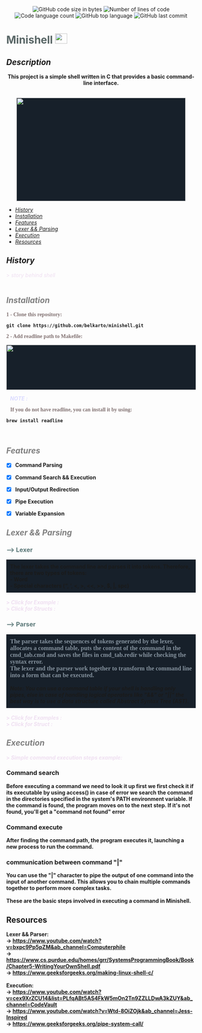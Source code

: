 <p align="center">
	<img alt="GitHub code size in bytes" src="https://img.shields.io/github/languages/code-size/belkarto/minishell?color=lightblue" />
	<img alt="Number of lines of code" src="https://img.shields.io/tokei/lines/github/belkarto/minishell?color=critical" />
	<img alt="Code language count" src="https://img.shields.io/github/languages/count/belkarto/minishell?color=yellow" />
	<img alt="GitHub top language" src="https://img.shields.io/github/languages/top/belkarto/minishell?color=blue" />
	<img alt="GitHub last commit" src="https://img.shields.io/github/last-commit/belkarto/minishell?color=green" />
</p>

# <span style="color: #596666;">**Minishell**</span> <img src="Resources/IMG/bash_icon.png" style="height: 27px; width:32px;"/>

## *Description*

<div align="center"><align="center" /> 
	
<b>This project is a simple shell written in C that provides a basic command-line interface. <br> <br></b>

<img src="Resources/GIF/Make.gif" style="height: 275px; width:450px;background-color: #17202A;">

</div>

<i>
<ul>
    <li> <a href="#history"> History</li> </a>
    <li> <a href="#installation"> Installation</li> </a>
    <li> <a href="#features"> Features</li> </a>
    <li> <a href="#lexer && parsing"> Lexer && Parsing</li> </a>
    <li> <a href="#execution"> Execution</li> </a>
    <li> <a href="#resources"> Resources</li> </a>
</ul>
</i>

	
	

  ## <span id="history">*History*</span>
<details>
<summary style="list-style-type: '>';color: #EFDFF1">
	<i>
		story behind shell
	</i>
</summary>
<div align="center"><align="center" />
    <img src="https://images.newscientist.com/wp-content/uploads/2016/02/emipit65.jpg?width=900">
</div>
<div align="center"><align="center" />
    <font face="Times New Roman" size="3"> <span style="color: #85929E ;"> In its earliest form, a terminal was a small machine consisting of a monitor and a keyboard that allowed people to communicate with a larger computer system. <br>
    The terminal continued to improve and eventually led to the creation of the Bash shell. Bash is now one of the most widely used shells on Unix-based operating systems and is the default shell on most Linux distributions. <br><br>
    <b>
    So how can we create a small version of if using C programming language ?
    </span> </font>
</div>
</details>
<br>

## <span style="color: Grey;" id="installation">*Installation*</span>

 <p style="font-family: Times New Roman ;color: #807070">1 - Clone this repository:</p>

 ```
 git clone https://github.com/belkarto/minishell.git
 ```
<p style="font-family: Times New Roman ;color: #807070">2 - Add readline path to Makefile:</p>
<div align="center"><align="center" /> 
	<img src="Resources/IMG/readline_path.png" style="height: 120px; width:700px;background-color: #17202A;">
</div>


 <b><i><p style="color: #DBDBFF" >&nbsp;&nbsp;&nbsp;NOTE :</p></b></i>
 
<p style="font-family: Times New Roman ;color: #807070">
 &nbsp;&nbsp;&nbsp;If you do not have readline, you can install it by using:
</p>

 ```
 brew install readline
 ```

<br> 

## <span style="color: Grey;" id="features">*Features*</span>

- [x] Command Parsing
- [x] Command Search && Execution
- [x] Input/Output Redirection
- [x] Pipe Execution
- [x] Variable Expansion


## <span style="color: Grey;" id="lexer && parsing">*Lexer && Parsing*</span>

### <span style="color: #5A7777;">**--> Lexer**</span>

<div style="border: #626567; background-color: #17202A; padding: 10px;">
    The lexer takes the command line and parses it into tokens. Therefore, there are two types of tokens: <br>
  	- Word <br>
    	- Special characters (“, ‘, <, >, <<, >>, $, |, spc) </span>
</div>

<br>
<details>
<summary style="list-style-type: '>';color: #EFDFF1">
    <i>
     Click for Example :
    </i>
  </summary>
    <center>
    <br>
  <img src="Resources/IMG/lexer.png" style="width:700px;background-color: #17202A;">
    </center>
</details>

<details>
    <summary style="list-style-type: '>';color: #EFDFF1">
    <i>
        Click for Structs :
    </i>
    </summary>
    <center>
    <br>
  <img src="Resources/IMG/structs.png" style="width:700px;background-color: #17202A;">
    </center>
</details>

### <span style="color: #5A7777;">**--> Parser**</span>

<div style="border: #626567; background-color: #17202A; padding: 10px;">
    <font face="Trebuchet MS" size="3"> <span style="color: #85929E ;">
    The parser takes the sequences of tokens generated by the lexer, allocates a command table, puts the content of the command in the cmd_tab.cmd and saves the files in cmd_tab.redir while checking the syntax error. <br>
    The lexer and the parser work together to transform the command line into a form that can be executed.</span> </font>
    <br> <br>
    <i> Note: You can use a command table if your shell is handling only pipes, else in case of handling logical operators like "&&" or "||" the best way is to use a data structure called Abstract Syntax Tree (AST). </i>
</div>

<br>

<details>
<summary style="list-style-type: '>';color: #EFDFF1">
    <i>
     Click for Examples :
    </i>
  </summary>
    <center>
    <br>
  <img src="Resources/IMG/cmd_tab.png" style="width:700px;background-color: #17202A;">
    </center>
</details>

<details>
<summary style="list-style-type: '>';color: #EFDFF1">
    <i>
     Click for Struct :
    </i>
  </summary>
    <center>
    <br>
  <img src="Resources/IMG/cmd_tab_struct.png" style="width:700px;background-color: #17202A;">
    </center>
</details>

## <span style="color: Grey;" id="execution">*Execution*</span>

<details>
    <summary style="list-style-type: '>';color: #EFDFF1">
    <i>
        Simple command execution steps example:
    </i>
    </summary>
    <center>
    <br>
 
	                  
```
	    						   +------------+	
							|--| Open all   |----|
	                                    		|  | heredocs   |    |
							|  +------------+    |
+-------------------+     +--------------------------+	|		     |     +-------------------------+   +---------------------+  
|    Take cmd_tab   |-----|  Check for redirections  |--|		     |-----| Change stdin and stdout |---| Execute the command |
+---------+---------+     +------------+-------------+	|		     |     +-------------------------+   +---------------------+
	    						|  +------------+    |
	    						|--|open other 	|----|
	    						   |redirictions|
							   +------------+
								


```
	    
	    
	
</details>

### Command search

Before executing a command we need to look it up first we first check it if its executable by using access() in case of error we search the command  in the directories specified in the system's PATH environment variable. If the command is found, the program moves on to the next step. If it's not found, 
you'll get a "command not found" error<br>

### Command execute 

After finding the command path, the program executes it, launching a new process to run the command.
	
### communication between command "|"

You can use the "|" character to pipe the output of one command into the input of another command. This allows you to chain multiple commands together to perform more complex tasks.
</br>
</br>
These are the basic steps involved in executing a command in Minishell.

## Resources
Lexer && Parser:
<br>
-> https://www.youtube.com/watch?v=bxpc9Pp5pZM&ab_channel=Computerphile
<br>
-> https://www.cs.purdue.edu/homes/grr/SystemsProgrammingBook/Book/Chapter5-WritingYourOwnShell.pdf
<br>
-> https://www.geeksforgeeks.org/making-linux-shell-c/
<br><br>
Execution:
<br>
-> https://www.youtube.com/watch?v=cex9XrZCU14&list=PLfqABt5AS4FkW5mOn2Tn9ZZLLDwA3kZUY&ab_channel=CodeVault
<br>
-> https://www.youtube.com/watch?v=Wtd-8OiZOjk&ab_channel=Jess-Inspired
<br>
-> https://www.geeksforgeeks.org/pipe-system-call/
